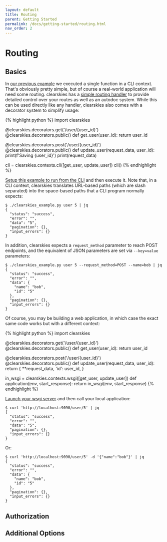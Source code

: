```yaml
---
layout: default
title: Routing
parent: Getting Started
permalink: /docs/getting-started/routing.html
nav_order: 2
---
```


# Routing

## Basics

In [our previous example](./callables.html) we executed a single function in a CLI context.   That's obviously pretty simple, but of course a real-world application will need some routing.  clearskies has a [simple routing handler](/docs/handlers/simple_routing.html) to provide detailed control over your routes as well as an autodoc system.  While this can be used directly like any handler, clearskies also comes with a decorator system to simplify usage:

{% highlight python %}
import clearskies

@clearskies.decorators.get('/user/{user_id}')
@clearskies.decorators.public()
def get_user(user_id):
    return user_id

@clearskies.decorators.post('/user/{user_id}')
@clearskies.decorators.public()
def update_user(request_data, user_id):
    print(f'Saving {user_id}')
    print(request_data)

cli = clearskies.contexts.cli([get_user, update_user])
cli()
{% endhighlight %}

[Setup this example to run from the CLI](/docs/running-examples.html#running-examples-designed-for-the-cli) and then execute it.  Note that, in a CLI context, clearskies translates URL-based paths (which are slash separated) into the space-based paths that a CLI program normally expects:

```
$ ./clearskies_example.py user 5 | jq
{
  "status": "success",
  "error": "",
  "data": "5",
  "pagination": {},
  "input_errors": {}
}
```

In addition, clearskies expects a `request_method` parameter to reach POST endpoints, and the equivalent of JSON parameters are set via `--key=value` parameters:

```
$ ./clearskies_example.py user 5 --request_method=POST --name=bob | jq
{
  "status": "success",
  "error": "",
  "data": {
    "name": "bob",
    "id": "5"
  },
  "pagination": {},
  "input_errors": {}
}
```

Of course, you may be building a web application, in which case the exact same code works but with a different context:

{% highlight python %}
import clearskies

@clearskies.decorators.get('/user/{user_id}')
@clearskies.decorators.public()
def get_user(user_id):
    return user_id

@clearskies.decorators.post('/user/{user_id}')
@clearskies.decorators.public()
def update_user(request_data, user_id):
    return {
        **request_data,
        'id': user_id,
    }

in_wsgi = clearskies.contexts.wsgi([get_user, update_user])
def application(env, start_response):
    return in_wsgi(env, start_response)
{% endhighlight %}

[Launch your wsgi server](/docs/running-examples.html#running-examples-designed-for-an-http-server) and then call your local application:

```
$ curl 'http://localhost:9090/user/5' | jq
{
  "status": "success",
  "error": "",
  "data": "5",
  "pagination": {},
  "input_errors": {}
}
```

Or:

```
$ curl 'http://localhost:9090/user/5' -d '{"name":"bob"}' | jq
{
  "status": "success",
  "error": "",
  "data": {
    "name": "bob",
    "id": "5"
  },
  "pagination": {},
  "input_errors": {}
}
```

## Authorization

## Additional Options
